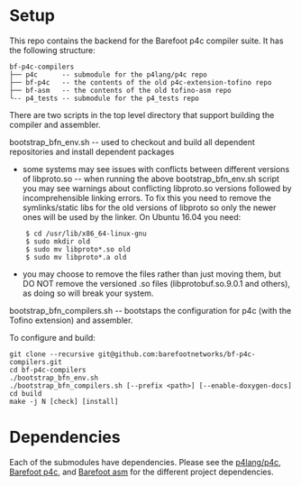 # Setup

This repo contains the backend for the Barefoot p4c compiler suite.
It has the following structure:

```
bf-p4c-compilers
├── p4c      -- submodule for the p4lang/p4c repo
├── bf-p4c   -- the contents of the old p4c-extension-tofino repo
├── bf-asm   -- the contents of the old tofino-asm repo
└-- p4_tests -- submodule for the p4_tests repo
```

There are two scripts in the top level directory that support building
the compiler and assembler.

bootstrap_bfn_env.sh -- used to checkout and build all dependent
repositories and install dependent packages

- some systems may see issues with conflicts between different versions
  of libproto.so -- when running the above bootstrap_bfn_env.sh script you
  may see warnings about conflicting libproto.so versions followed by
  incomprehensible linking errors.  To fix this you need to remove the
  symlinks/static libs for the old versions of libproto so only the newer
  ones will be used by the linker.  On Ubuntu 16.04 you need:
```
    $ cd /usr/lib/x86_64-linux-gnu
    $ sudo mkdir old
    $ sudo mv libproto*.so old
    $ sudo mv libproto*.a old
```
- you may choose to remove the files rather than just moving them, but DO NOT
  remove the versioned .so files (libprotobuf.so.9.0.1 and others), as doing
  so will break your system.

bootstrap_bfn_compilers.sh -- bootstaps the configuration for p4c
(with the Tofino extension) and assembler.

To configure and build:
```
git clone --recursive git@github.com:barefootnetworks/bf-p4c-compilers.git
cd bf-p4c-compilers
./bootstrap_bfn_env.sh
./bootstrap_bfn_compilers.sh [--prefix <path>] [--enable-doxygen-docs]
cd build
make -j N [check] [install]
```

# Dependencies

Each of the submodules have dependencies. Please see the
[p4lang/p4c](p4c/README.md), [Barefoot p4c](bf-p4c/README.md), and
[Barefoot asm](bf-asm/README.md) for the different project
dependencies.
